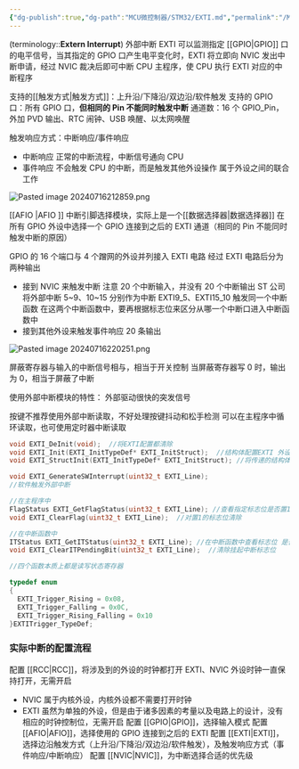 ```yaml
---
{"dg-publish":true,"dg-path":"MCU微控制器/STM32/EXTI.md","permalink":"/MCU微控制器/STM32/EXTI/","dgPassFrontmatter":true,"noteIcon":"","created":"2024-07-17T00:16:52.272+08:00","updated":"2024-09-10T11:52:21.463+08:00"}
---
```


(terminology::**Extern Interrupt**)   外部中断
EXTI 可以监测指定 [[GPIO\|GPIO]] 口的电平信号，当其指定的 GPIO 口产生电平变化时，EXTI 将立即向 NVIC 发出中断申请，经过 NVIC 裁决后即可中断 CPU 主程序，使 CPU 执行 EXTI 对应的中断程序

支持的[[触发方式\|触发方式]]：上升沿/下降沿/双边沿/软件触发
支持的 GPIO 口：所有 GPIO 口，**但相同的 Pin 不能同时触发中断**
通道数：16 个 GPIO_Pin，外加 PVD 输出、RTC 闹钟、USB 唤醒、以太网唤醒

触发响应方式：中断响应/事件响应
- 中断响应
	正常的中断流程，中断信号通向 CPU
- 事件响应
	不会触发 CPU 的中断，而是触发其他外设操作
	属于外设之间的联合工作

![Pasted image 20240716212859.png](/img/user/%E5%8A%9F%E8%83%BD%E6%80%A7%E6%96%87%E4%BB%B6%E5%A4%B9/%E8%BD%BD%E5%85%A5%E7%9A%84%E5%AA%92%E4%BD%93%E8%B5%84%E6%BA%90/Pasted%20image%2020240716212859.png)


[[AFIO \|AFIO ]] 中断引脚选择模块，实际上是一个[[数据选择器\|数据选择器]]
在所有 GPIO 外设中选择一个 GPIO 连接到之后的 EXTI 通道（相同的 Pin 不能同时触发中断的原因）

GPIO 的 16 个端口与 4 个蹭网的外设并列接入 EXTI 电路
经过 EXTI 电路后分为两种输出
- 接到 NVIC 来触发中断
	注意 20 个中断输入，并没有 20 个中断输出
	ST 公司将外部中断 5~9、10~15 分别作为中断
	EXTI9_5、EXTI15_10 触发同一个中断函数
	在这两个中断函数中，要再根据标志位来区分从哪一个中断口进入中断函数中
- 接到其他外设来触发事件响应
	20 条输出


![Pasted image 20240716220251.png](/img/user/%E5%8A%9F%E8%83%BD%E6%80%A7%E6%96%87%E4%BB%B6%E5%A4%B9/%E8%BD%BD%E5%85%A5%E7%9A%84%E5%AA%92%E4%BD%93%E8%B5%84%E6%BA%90/Pasted%20image%2020240716220251.png)


屏蔽寄存器与输入的中断信号相与，相当于开关控制
当屏蔽寄存器写 0 时，输出为 0，相当于屏蔽了中断

使用外部中断模块的特性：
外部驱动很快的突发信号

按键不推荐使用外部中断读取，不好处理按键抖动和松手检测
可以在主程序中循环读取，也可使用定时器中断读取

```C
void EXTI_DeInit(void);  //将EXTI配置都清除
void EXTI_Init(EXTI_InitTypeDef* EXTI_InitStruct);  //结构体配置EXTI 外设
void EXTI_StructInit(EXTI_InitTypeDef* EXTI_InitStruct); //将传递的结构体变量赋默认的值

void EXTI_GenerateSWInterrupt(uint32_t EXTI_Line);
//软件触发外部中断

//在主程序中
FlagStatus EXTI_GetFlagStatus(uint32_t EXTI_Line); //查看指定标志位是否置1
void EXTI_ClearFlag(uint32_t EXTI_Line);  //对置1的标志位清除

//在中断函数中
ITStatus EXTI_GetITStatus(uint32_t EXTI_Line); //在中断函数中查看标志位 是否置1
void EXTI_ClearITPendingBit(uint32_t EXTI_Line);  //清除挂起中断标志位

//四个函数本质上都是读写状态寄存器
```

```C
typedef enum
{
  EXTI_Trigger_Rising = 0x08,
  EXTI_Trigger_Falling = 0x0C,  
  EXTI_Trigger_Rising_Falling = 0x10
}EXTITrigger_TypeDef;
```

### 实际中断的配置流程

配置 [[RCC\|RCC]]，将涉及到的外设的时钟都打开
	EXTI、NVIC 外设时钟一直保持打开，无需开启
- NVIC 属于内核外设，内核外设都不需要打开时钟
- EXTI 虽然为单独的外设，但是由于诸多因素的考量以及电路上的设计，没有相应的时钟控制位，无需开启
配置 [[GPIO\|GPIO]]，选择输入模式
配置 [[AFIO\|AFIO]]，选择使用的 GPIO 连接到之后的 EXTI
配置 [[EXTI\|EXTI]]，选择边沿触发方式（上升沿/下降沿/双边沿/软件触发），及触发响应方式（事件响应/中断响应）
配置 [[NVIC\|NVIC]]，为中断选择合适的优先级


